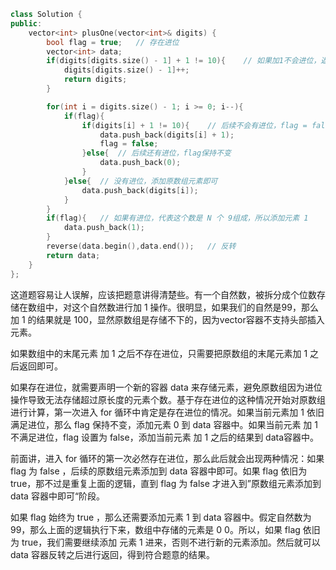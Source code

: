 ```c++
class Solution {
public:
    vector<int> plusOne(vector<int>& digits) {
        bool flag = true;   // 存在进位
        vector<int> data;
        if(digits[digits.size() - 1] + 1 != 10){    // 如果加1不会进位，返回最后一个元素加1的原数组
            digits[digits.size() - 1]++;
            return digits;
        }

        for(int i = digits.size() - 1; i >= 0; i--){
            if(flag){
                if(digits[i] + 1 != 10){    // 后续不会有进位，flag = false;
                    data.push_back(digits[i] + 1);
                    flag = false;
                }else{  // 后续还有进位，flag保持不变
                    data.push_back(0);
                }
            }else{  // 没有进位，添加原数组元素即可
                data.push_back(digits[i]);
            }
        }
        if(flag){   // 如果有进位，代表这个数是 N 个 9组成，所以添加元素 1
            data.push_back(1);
        }
        reverse(data.begin(),data.end());   // 反转
        return data;
    }
};
```

这道题容易让人误解，应该把题意讲得清楚些。有一个自然数，被拆分成个位数存储在数组中，对这个自然数进行加 1 操作。很明显，如果我们的自然是99，那么加 1 的结果就是 100，显然原数组是存储不下的，因为vector容器不支持头部插入元素。

如果数组中的末尾元素 加 1 之后不存在进位，只需要把原数组的末尾元素加 1 之后返回即可。

如果存在进位，就需要声明一个新的容器 data 来存储元素，避免原数组因为进位操作导致无法存储超过原长度的元素个数。基于存在进位的这种情况开始对原数组进行计算，第一次进入 for 循环中肯定是存在进位的情况。如果当前元素加 1 依旧满足进位，那么 flag 保持不变，添加元素 0 到 data 容器中。如果当前元素 加 1 不满足进位，flag 设置为 false，添加当前元素 加 1 之后的结果到 data容器中。

前面讲，进入 for 循环的第一次必然存在进位，那么此后就会出现两种情况：如果 flag 为 false ，后续的原数组元素添加到 data 容器中即可。如果 flag 依旧为 true，那不过是重复上面的逻辑，直到 flag 为 false 才进入到”原数组元素添加到 data 容器中即可“阶段。

如果 flag 始终为 true ，那么还需要添加元素 1 到 data 容器中。假定自然数为99，那么上面的逻辑执行下来，数组中存储的元素是 0 0。所以，如果 flag 依旧为 true，我们需要继续添加 元素 1 进来，否则不进行新的元素添加。然后就可以 data 容器反转之后进行返回，得到符合题意的结果。




